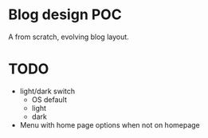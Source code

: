 # Blog design POC

A from scratch, evolving blog layout.

# TODO

- light/dark switch
  - OS default
  - light
  - dark
- Menu with home page options when not on homepage
